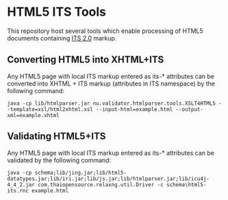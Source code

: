 HTML5 ITS Tools
===============

This repository host several tools which enable processing of HTML5
documents containing [ITS 2.0](http://www.w3.org/TR/its20/) markup.


Converting HTML5 into XHTML+ITS
-------------------------------

Any HTML5 page with local ITS markup entered as its-* attributes can
be converted into XHTML + ITS markup (attributes in ITS namespace) by
the following command:

    java -cp lib/htmlparser.jar nu.validator.htmlparser.tools.XSLT4HTML5 --template=xsl/html2xhtml.xsl --input-html=example.html --output-xml=example.xhtml


Validating HTML5+ITS
--------------------

Any HTML5 page with local ITS markup entered as its-* attributes can
be validated by the following command:

    java -cp schema;lib/jing.jar;lib/html5-datatypes.jar;lib/iri.jar;lib/js.jar;lib/htmlparser.jar;lib/icu4j-4_4_2.jar com.thaiopensource.relaxng.util.Driver -c schema\html5-its.rnc example.html

